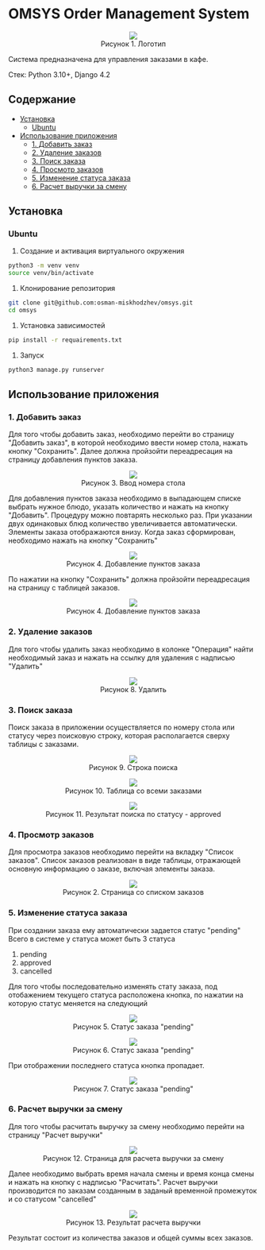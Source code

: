 # OMSYS Order Management System

<p style="text-align: center;">
<img src="documentation/logo.svg"><br>Рисунок 1. Логотип
</p>
Система предназначена для управления заказами в кафе.

Стек: Python 3.10+, Django 4.2

## Содержание
  - [Установка](#установка)
    - [Ubuntu](#ubuntu)
  - [Использование приложения](#использование-приложения)
    - [1. Добавить заказ](#1-добавить-заказ)
    - [2. Удаление заказов](#2-удаление-заказов)
    - [3. Поиск заказа](#3-поиск-заказа)
    - [4. Просмотр заказов](#4-просмотр-заказов)
    - [5. Изменение статуса заказа](#5-изменение-статуса-заказа)
    - [6. Расчет выручки за смену](#6-расчет-выручки-за-смену)
## Установка
### Ubuntu
1. Создание и активация виртуального окружения
```bash
python3 -m venv venv
source venv/bin/activate
```
1. Клонирование репозитория
```bash
git clone git@github.com:osman-miskhodzhev/omsys.git
cd omsys
```
1. Установка зависимостей
```bash
pip install -r requairements.txt
```
1. Запуск
```bash
python3 manage.py runserver
```

## Использование приложения
### 1. Добавить заказ
Для того чтобы добавить заказ, необходимо перейти во страницу "Добавить заказ", в которой необходимо ввести номер стола, нажать кнопку "Сохранить". Далее должна пройзойти переадресация на страницу добавления пунктов заказа.
<p style="text-align: center;">
<img align='center' src="documentation/2.order_add_table_num.png"><br>Рисунок 3. Ввод номера стола
</p>

Для добавления пунктов заказа необходимо в выпадающем списке выбрать нужное блюдо, указать количество и нажать на кнопку "Добавить". Процедуру можно повтарять несколько раз. При указании двух одинаковых блюд количество увеличивается автоматически. Элементы заказа отображаются внизу. Когда заказ сформирован, необходимо нажать на кнопку "Сохранить" 

<p style="text-align: center;">
<img src="documentation/3.order_add_items_add.png"><br>Рисунок 4. Добавление пунктов заказа
</p>

По нажатии на кнопку "Сохранить" должна пройзойти переадресация на страницу с таблицей заказов.

<p style="text-align: center;">
<img src="documentation/4.orders_add_orders_list.png"><br>Рисунок 4. Добавление пунктов заказа
</p>

### 2. Удаление заказов
Для того чтобы удалить заказ необходимо в колонке "Операция" найти необходимый заказ и нажать на ссылку для удаления с надписью "Удалить"

<p style="text-align: center;">
<img src="documentation/delete.png"><br>Рисунок 8. Удалить
</p>

### 3. Поиск заказа
Поиск заказа в приложении осуществляется по номеру стола или статусу через поисковую строку, которая располагается сверху таблицы с заказами.

<p style="text-align: center;">
<img src="documentation/search.png"><br>Рисунок 9. Строка поиска
</p>

<p style="text-align: center;">
<img src="documentation/search_order_list.png"><br>Рисунок 10. Таблица со всеми заказами
</p>

<p style="text-align: center;">
<img src="documentation/search_table_number.png"><br>Рисунок 11. Результат поиска по статусу - approved
</p>

### 4. Просмотр заказов
Для просмотра заказов необходимо перейти на вкладку "Список заказов". Список заказов реализован в виде таблицы, отражающей основную информацию о заказе, включая элементы заказа. 
<p style="text-align: center;">
<img src="documentation/start.png"><br>Рисунок 2. Страница со списком заказов
</p>

### 5. Изменение статуса заказа
При создании заказа ему автоматически задается статус "pending"
Всего в системе у статуса может быть 3 статуса
1. pending
2. approved
3. cancelled

Для того чтобы последовательно изменять стату заказа, под отобажением текущего статуса расположена кнопка, по нажатии на которую статус меняется на следующий
<p style="text-align: center;">
<img align='center' src="documentation/status_pending.png"><br>Рисунок 5. Статус заказа "pending"
</p>

<p style="text-align: center;">
<img align='center' src="documentation/status_approved.png"><br>Рисунок 6. Статус заказа "pending"
</p>
При отображении последнего статуса кнопка пропадает.

<p style="text-align: center;">
<img align='center' src="documentation/status_cancelled.png"><br>Рисунок 7. Статус заказа "pending"
</p>

### 6. Расчет выручки за смену
Для того чтобы расчитать выручку за смену необходимо перейти на страницу "Расчет выручки"

<p style="text-align: center;">
<img align='center' src="documentation/revenue.png"><br>Рисунок 12. Страница для расчета выручки за смену
</p>

Далее необходимо выбрать время начала смены и время конца смены и нажать на кнопку с надписью "Расчитать". Расчет выручки производится по заказам созданным в заданый временной промежуток и со статусом "cancelled"

<p style="text-align: center;">
<img align='center' src="documentation/revenue_result.png"><br>Рисунок 13. Результат расчета выручки
</p>

Результат состоит из количества заказов и общей суммы всех заказов.
